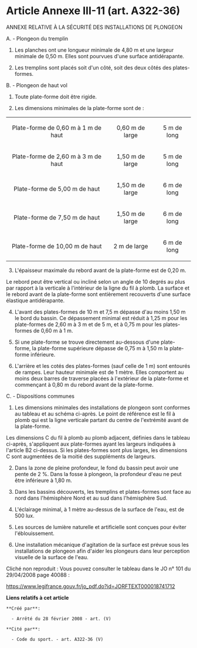 # Article Annexe III-11 (art. A322-36)

ANNEXE RELATIVE À LA SÉCURITÉ DES INSTALLATIONS DE PLONGEON

A. - Plongeon du tremplin

1. Les planches ont une longueur minimale de 4,80 m et une largeur minimale de 0,50 m. Elles sont pourvues d'une surface
antidérapante.

2. Les tremplins sont placés soit d'un côté, soit des deux côtés des plates-formes.

B. - Plongeon de haut vol

1. Toute plate-forme doit être rigide.

2. Les dimensions minimales de la plate-forme sont de :

<table>
  <tbody>
    <tr>
      <td align="center">

Plate-forme de 0,60 m à 1 m de haut 

</td>
      <td align="center">

0,60 m de large

</td>
      <td align="center">

5 m de long

</td>
    </tr>
    <tr>
      <td align="center">

Plate-forme de 2,60 m à 3 m de haut 

</td>
      <td align="center">

1,50 m de large

</td>
      <td align="center">

5 m de long

</td>
    </tr>
    <tr>
      <td align="center">

Plate-forme de 5,00 m de haut 

</td>
      <td align="center">

1,50 m de large

</td>
      <td align="center">

6 m de long

</td>
    </tr>
    <tr>
      <td align="center">

Plate-forme de 7,50 m de haut

</td>
      <td align="center">

1,50 m de large

</td>
      <td align="center">

6 m de long

</td>
    </tr>
    <tr>
      <td align="center">

Plate-forme de 10,00 m de haut 

</td>
      <td align="center">

2 m de large

</td>
      <td align="center">

6 m de long

</td>
    </tr>
  </tbody>
</table>

3. L'épaisseur maximale du rebord avant de la plate-forme est de 0,20 m.

Le rebord peut être vertical ou incliné selon un angle de 10 degrés au plus par rapport à la verticale à l'intérieur de la
ligne du fil à plomb. La surface et le rebord avant de la plate-forme sont entièrement recouverts d'une surface élastique
antidérapante.

4. L'avant des plates-formes de 10 m et 7,5 m dépasse d'au moins 1,50 m le bord du bassin. Ce dépassement minimal est réduit
à 1,25 m pour les plate-formes de 2,60 m à 3 m et de 5 m, et à 0,75 m pour les plates-formes de 0,60 m à 1 m.

5. Si une plate-forme se trouve directement au-dessous d'une plate-forme, la plate-forme supérieure dépasse de 0,75 m à 1,50
m la plate-forme inférieure.

6. L'arrière et les cotés des plates-formes (sauf celle de 1 m) sont entourés de rampes. Leur hauteur minimale est de 1
mètre. Elles comportent au moins deux barres de traverse placées à l'extérieur de la plate-forme et commençant à 0,80 m du
rebord avant de la plate-forme.

C. - Dispositions communes

1. Les dimensions minimales des installations de plongeon sont conformes au tableau et au schéma ci-après. Le point de
référence est le fil à plomb qui est la ligne verticale partant du centre de l'extrémité avant de la plate-forme.

Les dimensions C du fil à plomb au plomb adjacent, définies dans le tableau ci-après, s'appliquent aux plate-formes ayant les
largeurs indiquées à l'article B2 ci-dessus. Si les plates-formes sont plus larges, les dimensions C sont augmentées de la
moitié des suppléments de largeurs.

2. Dans la zone de pleine profondeur, le fond du bassin peut avoir une pente de 2 %. Dans la fosse à plongeon, la profondeur
d'eau ne peut être inférieure à 1,80 m.

3. Dans les bassins découverts, les tremplins et plates-formes sont face au nord dans l'hémisphère Nord et au sud dans
l'hémisphère Sud.

4. L'éclairage minimal, à 1 mètre au-dessus de la surface de l'eau, est de 500 lux.

5. Les sources de lumière naturelle et artificielle sont conçues pour éviter l'éblouissement.

6. Une installation mécanique d'agitation de la surface est prévue sous les installations de plongeon afin d'aider les
plongeurs dans leur perception visuelle de la surface de l'eau.

Cliché non reproduit : Vous pouvez consulter le tableau dans le JO n° 101 du 29/04/2008 page 40088 : 

https://www.legifrance.gouv.fr/jo_pdf.do?id=JORFTEXT000018741712

**Liens relatifs à cet article**

	**Créé par**:

	  - Arrêté du 28 février 2008 - art. (V)

	**Cité par**:

	  - Code du sport. - art. A322-36 (V)
